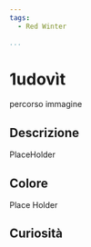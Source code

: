 ```yaml
---
tags:
  - Red Winter

...
```


# 1udovìt

percorso immagine

## Descrizione

PlaceHolder

## Colore

Place Holder

## Curiosità